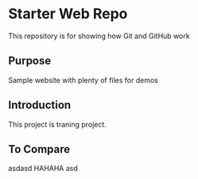 # Starter Web Repo

This repository is for showing how Git and GitHub work

## Purpose

Sample website with plenty of files for demos

## Introduction
This project is traning project.

## To Compare
asdasd
HAHAHA
asd